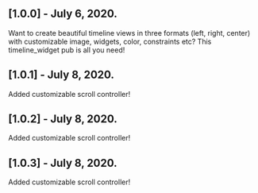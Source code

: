 ## [1.0.0] - July 6, 2020.

Want to create beautiful timeline views in three formats (left, right, center) with customizable image, widgets, color, constraints etc? This timeline_widget pub is all you need!

## [1.0.1] - July 8, 2020.

Added customizable scroll controller!

## [1.0.2] - July 8, 2020.

Added customizable scroll controller!

## [1.0.3] - July 8, 2020.

Added customizable scroll controller!